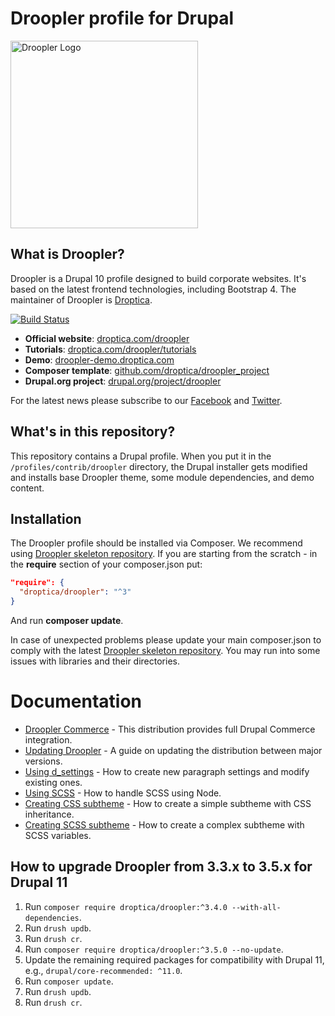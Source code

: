 # Droopler profile for Drupal
<img src="https://droopler-demo.droptica.com/themes/custom/droopler_subtheme/logo.svg" width=300 alt="Droopler Logo" />

## What is Droopler?
Droopler is a Drupal 10 profile designed to build corporate websites. It's based on the latest frontend technologies, including Bootstrap 4. The maintainer of Droopler is [Droptica](https://www.droptica.com).

[![Build Status](https://github.com/droptica/droopler/workflows/Drupal%20coding%20standards/badge.svg?branch=master)](https://github.com/droptica/droopler/actions)

* **Official website**: [droptica.com/droopler](https://www.droptica.com/droopler)
* **Tutorials**: [droptica.com/droopler/tutorials](https://www.droptica.com/droopler/tutorials/)
* **Demo**: [droopler-demo.droptica.com](https://droopler-demo.droptica.com)
* **Composer template**: [github.com/droptica/droopler_project](https://github.com/droptica/droopler_project)
* **Drupal.org project**: [drupal.org/project/droopler](https://www.drupal.org/project/droopler)

For the latest news please subscribe to our [Facebook](https://www.facebook.com/Droopler/) and [Twitter](https://twitter.com/DrooplerCMS).

## What's in this repository?
This repository contains a Drupal profile. When you put it in the `/profiles/contrib/droopler` directory, the Drupal installer gets modified and installs base Droopler theme, some module dependencies, and demo content.

## Installation
The Droopler profile should be installed via Composer. We recommend using [Droopler skeleton repository](https://github.com/droptica/droopler_project). If you are starting from the scratch - in the **require** section of your composer.json put:

```json
"require": {
  "droptica/droopler": "^3"
}
```

And run **composer update**.

In case of unexpected problems please update your main composer.json to comply with the latest [Droopler skeleton repository](https://github.com/droptica/droopler_project). You may run into some issues with libraries and their directories.

# Documentation
* [Droopler Commerce](modules/custom/d_commerce/README.md) - This distribution provides full Drupal Commerce integration.
* [Updating Droopler](UPDATE.md) - A guide on updating the distribution between major versions.
* [Using d_settings](modules/custom/d_p/README.md) - How to create new paragraph settings and modify existing ones.
* [Using SCSS](https://github.com/droptica/droopler_project/blob/master/README.md) - How to handle SCSS using Node.
* [Creating CSS subtheme](themes/custom/droopler_theme/STARTERKIT_CSS/README.md) - How to create a simple subtheme with CSS inheritance.
* [Creating SCSS subtheme](themes/custom/droopler_theme/STARTERKIT_SCSS/README.md) - How to create a complex subtheme with SCSS variables.

## How to upgrade Droopler from 3.3.x to 3.5.x for Drupal 11

1. Run `composer require droptica/droopler:^3.4.0 --with-all-dependencies`.
2. Run `drush updb`.
3. Run `drush cr`.
4. Run `composer require droptica/droopler:^3.5.0 --no-update`.
5. Update the remaining required packages for compatibility with Drupal 11, e.g., `drupal/core-recommended: ^11.0`.
6. Run `composer update`.
7. Run `drush updb`.
8. Run `drush cr`. 